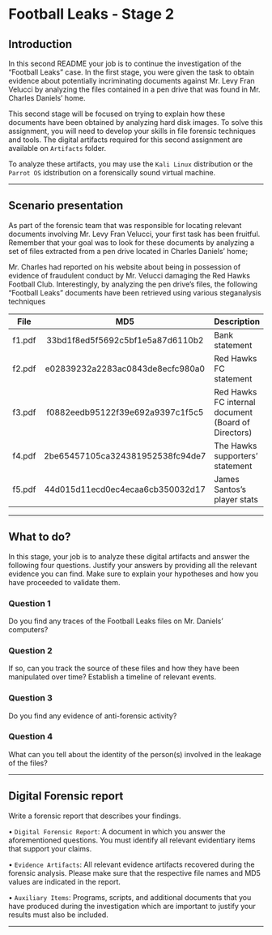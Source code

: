 # Football Leaks - Stage 2


## Introduction

In this second README your job is to continue the investigation of the “Football Leaks” case. In
the first stage, you were given the task to obtain evidence about potentially
incriminating documents against Mr. Levy Fran Velucci by analyzing the files contained in a pen drive
that was found in Mr. Charles Daniels’ home. 

This second stage will be focused on trying to
explain how these documents have been obtained by analyzing hard disk images. To solve this assignment,
you will need to develop your skills in file forensic techniques and tools. The digital artifacts required
for this second assignment are available on `Artifacts` folder.

To analyze these artifacts, you may use the `Kali Linux` distribution or the `Parrot OS` idstribution on a forensically sound virtual machine.

---

## Scenario presentation

As part of the forensic team that was responsible for locating relevant documents involving Mr. Levy
Fran Velucci, your first task has been fruitful. Remember that your goal was to look for these documents
by analyzing a set of files extracted from a pen drive located in Charles Daniels’ home; 

Mr. Charles had reported on his website about being in possession of evidence of fraudulent conduct by Mr. Velucci
damaging the Red Hawks Football Club. Interestingly, by analyzing the pen drive’s files, the following
“Football Leaks” documents have been retrieved using various steganalysis techniques

| File       | MD5                               | Description
|:----------:|:---------------------------------:|:----------------------------------------------------
|f1.pdf      | 33bd1f8ed5f5692c5bf1e5a87d6110b2  | Bank statement
|f2.pdf      | e02839232a2283ac0843de8ecfc980a0  | Red Hawks FC statement
|f3.pdf      | f0882eedb95122f39e692a9397c1f5c5  | Red Hawks FC internal document (Board of Directors)
|f4.pdf      | 2be65457105ca324381952538fc94de7  | The Hawks supporters’ statement
|f5.pdf      | 44d015d11ecd0ec4ecaa6cb350032d17  | James Santos’s player stats

---

## What to do?

In this stage, your job is to analyze these digital artifacts and answer the following four questions.
Justify your answers by providing all the relevant evidence you can find. Make sure to explain your
hypotheses and how you have proceeded to validate them.

### Question 1

Do you find any traces of the Football Leaks files on Mr. Daniels’ computers?

### Question 2

If so, can you track the source of these files and how they have been manipulated over time?
Establish a timeline of relevant events.

### Question 3

Do you find any evidence of anti-forensic activity?

### Question 4

What can you tell about the identity of the person(s) involved in the leakage of the files?

---

## Digital Forensic report

Write a forensic report that describes your findings.

• `Digital Forensic Report`: A document in which you answer the aforementioned questions. 
You must identify all relevant evidentiary items that support your claims.

• `Evidence Artifacts`: All relevant evidence artifacts recovered during the forensic analysis. Please
make sure that the respective file names and MD5 values are indicated in the report.

• `Auxiliary Items`: Programs, scripts, and additional documents that you have produced during the
investigation which are important to justify your results must also be included.

---
